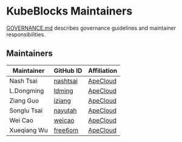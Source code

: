 # KubeBlocks Maintainers

[GOVERNANCE.md](https://github.com/apecloud/kubeblocks/blob/main/GOVERNANCE.md) describes governance guidelines and
maintainer responsibilities.

## Maintainers

| Maintainer  | GitHub ID                               | Affiliation                              |
|-------------|-----------------------------------------|------------------------------------------|
| Nash Tsai   | [nashtsai](https://github.com/nashtsai) | [ApeCloud](https://github.com/apecloud/) |
| L.Dongming  | [ldming](https://github.com/ldming)     | [ApeCloud](https://github.com/apecloud/) |
| Ziang Guo   | [iziang](https://github.com/iziang)     | [ApeCloud](https://github.com/apecloud/) |
| Songlu Tsai | [nayutah](https://github.com/nayutah)   | [ApeCloud](https://github.com/apecloud/) |
| Wei Cao     | [weicao](https://github.com/weicao)     | [ApeCloud](https://github.com/apecloud/) |
| Xueqiang Wu | [free6om](https://github.com/free6om)   | [ApeCloud](https://github.com/apecloud/) |
